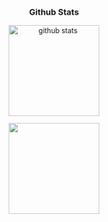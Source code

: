 <!--
**donghyuun/donghyuun** is a ✨ _special_ ✨ repository because its `README.md` (this file) appears on your GitHub profile.

Here are some ideas to get you started:

- 🔭 I’m currently working on ...
- 🌱 I’m currently learning ...
- 👯 I’m looking to collaborate on ...
- 🤔 I’m looking for help with ...
- 💬 Ask me about ...
- 📫 How to reach me: ...
- 😄 Pronouns: ...
- ⚡ Fun fact: ...
-->

<h3 align="center">Github Stats</h3>
<div align="center">

<a href="https://github.com/donghyuun"><img align="center" style="height:180px" src="https://github-readme-stats.vercel.app/api?username=donghyuun&show_icons=true&include_all_commits=true&theme=nord&hide_border=true" alt="github stats" /></a>

<a href="https://github.com/donghyuun"><img align="center" style="height:180px" src="https://github-readme-stats.vercel.app/api/top-langs/?username=donghyuun&layout=compact&theme=nord&hide_border=true" /></a> 
</div>
